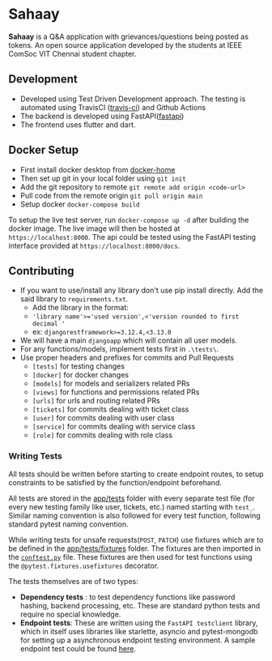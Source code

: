 # Sahaay
**Sahaay** is a Q&A application with grievances/questions being posted as tokens. An open source application developed by the students at IEEE ComSoc VIT Chennai student chapter.

## Development
- Developed using Test Driven Development approach. The testing is automated using TravisCI ([travis-ci](https://travis-ci.com/)) and Github Actions
- The backend is developed using FastAPI([fastapi](https://fastapi.tiangolo.com/))
- The frontend uses flutter and dart.

## Docker Setup
- First install docker desktop from [docker-home](https://www.docker.com/get-started)
- Then set up git in your local folder using `git init`
- Add the git repository to remote 
				`git remote add origin <code-url>`
- Pull code from the remote origin `git pull origin main`
- Setup docker `docker-compose build`


To setup the live test server, run `docker-compose up -d` after building the docker image. The live image will then be hosted at `https://localhost:8000`. The api could be tested using the FastAPI testing interface provided at `https://localhost:8000/docs`.

## Contributing
- If you want to use/install any library don't use pip install directly. Add the said library to `requirements.txt`.
	- Add the library in the format: 
	- `'library name'>='used version',<'version rounded to first decimal '` 
	- ex: `djangorestframework>=3.12.4,<3.13.0`
- We will have a main `djangoapp` which will contain all user models.
- For any functions/models, implement tests first in `.\tests\`.
- Use proper headers and prefixes for commits and Pull Requests
	- `[tests]` for testing changes
	- `[docker]` for docker changes
	- `[models]` for models and serializers related PRs
	- `[views]` for functions and permissions related PRs
	- `[urls]` for urls and routing related PRs
	- `[tickets]` for commits dealing with ticket class
	- `[user]` for commits dealing with user class
	- `[service]` for commits dealing with service class
	- `[role]` for commits dealing with role class

### Writing Tests
All tests should be written before starting to create endpoint routes, to setup constraints to be satisfied by the function/endpoint beforehand.

All tests are stored in the [app/tests](https://github.com/ComputerSocietyVITC/Sahaay/tree/main/app/tests) folder with every separate test file (for every new testing family like user, tickets, etc.) named starting with `test_`. Similar naming convention is also followed for every test function, following standard pytest naming convention.

While writing tests for unsafe requests(`POST`, `PATCH`) use fixtures which are to be defined in the [app/tests/fixtures](https://github.com/ComputerSocietyVITC/Sahaay/tree/main/app/tests/fixtures) folder.
The fixtures are then imported in the [`conftest.py`](https://github.com/ComputerSocietyVITC/Sahaay/tree/main/app/tests/conftest.py) file. These fixtures are then used for test functions using the `@pytest.fixtures.usefixtures` decorator.

The tests themselves are of two types:
- **Dependency tests** : to test dependency functions like password hashing, backend processing, etc. These are standard python tests and require no special knowledge.
- **Endpoint tests**: These are written using the `FastAPI testclient` library, which in itself uses libraries like starlette, asyncio and pytest-mongodb for setting up a asynchronous endpoint testing environment. 
A sample endpoint test could be found [here](https://github.com/ComputerSocietyVITC/Sahaay/blob/User/app/tests/test_user.py).
